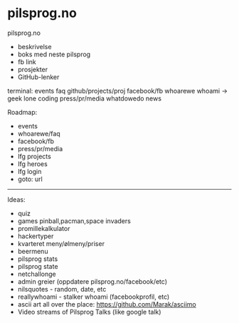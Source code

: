 pilsprog.no
===========

pilsprog.no
- beskrivelse
- boks med neste pilsprog
- fb link
- prosjekter
- GitHub-lenker

terminal:
events
faq
github/projects/proj
facebook/fb
whoarewe
whoami -> geek lone coding 
press/pr/media
whatdowedo
news


Roadmap:
- events
- whoarewe/faq
- facebook/fb
- press/pr/media
- lfg projects
- lfg heroes
- lfg login
- goto: url

-----

Ideas:
- quiz
- games pinball,pacman,space invaders
- promillekalkulator
- hackertyper
- kvarteret meny/ølmeny/priser
- beermenu
- pilsprog stats
- pilsprog state
- netchallonge
- admin greier (oppdatere pilsprog.no/facebook/etc)
- nilsquotes - random, date, etc
- reallywhoami - stalker whoami (facebookprofil, etc)
- ascii art all over the place: https://github.com/Marak/asciimo
- Video streams of Pilsprog Talks (like google talk)
